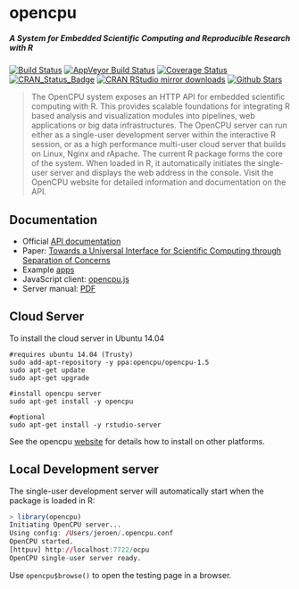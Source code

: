 # opencpu

##### *A System for Embedded Scientific Computing and Reproducible Research with R*

[![Build Status](https://travis-ci.org/jeroenooms/opencpu.svg?branch=master)](https://travis-ci.org/jeroenooms/opencpu)
[![AppVeyor Build Status](https://ci.appveyor.com/api/projects/status/github/jeroenooms/opencpu?branch=master&svg=true)](https://ci.appveyor.com/project/jeroenooms/opencpu)
[![Coverage Status](https://codecov.io/github/jeroenooms/opencpu/coverage.svg?branch=master)](https://codecov.io/github/jeroenooms/opencpu?branch=master)
[![CRAN_Status_Badge](http://www.r-pkg.org/badges/version/opencpu)](http://cran.r-project.org/package=opencpu)
[![CRAN RStudio mirror downloads](http://cranlogs.r-pkg.org/badges/opencpu)](http://cran.r-project.org/web/packages/opencpu/index.html)
[![Github Stars](https://img.shields.io/github/stars/jeroenooms/opencpu.svg?style=social&label=Github)](https://github.com/jeroenooms/opencpu)

> The OpenCPU system exposes an HTTP API for embedded scientific
  computing with R. This provides scalable foundations for integrating R
  based analysis and visualization modules into pipelines, web applications
  or big data infrastructures. The OpenCPU server can run either as a
  single-user development server within the interactive R session, or as a
  high performance multi-user cloud server that builds on Linux, Nginx and
  rApache. The current R package forms the core of the system. When loaded
  in R, it automatically initiates the single-user server and displays the
  web address in the console. Visit the OpenCPU website for detailed
  information and documentation on the API.

## Documentation

 - Official [API documentation](https://www.opencpu.org/api.html)
 - Paper: [Towards a Universal Interface for Scientific Computing through Separation of Concerns](http://arxiv.org/abs/1406.4806) 
 - Example [apps](https://www.opencpu.org/apps.html)
 - JavaScript client: [opencpu.js](https://github.com/jeroenooms/opencpu.js)
 - Server manual: [PDF](http://jeroenooms.github.com/opencpu-manual/opencpu-server.pdf)

## Cloud Server

To install the cloud server in Ubuntu 14.04

```
#requires ubuntu 14.04 (Trusty)
sudo add-apt-repository -y ppa:opencpu/opencpu-1.5
sudo apt-get update 
sudo apt-get upgrade

#install opencpu server
sudo apt-get install -y opencpu

#optional
sudo apt-get install -y rstudio-server 
```

See the opencpu [website](https://www.opencpu.org/download.html) for details how to install on other platforms.

## Local Development server

The single-user development server will automatically start when the package is loaded in R:

```r
> library(opencpu)
Initiating OpenCPU server...
Using config: /Users/jeroen/.opencpu.conf
OpenCPU started.
[httpuv] http://localhost:7722/ocpu
OpenCPU single-user server ready.
```

Use `opencpu$browse()` to open the testing page in a browser.
